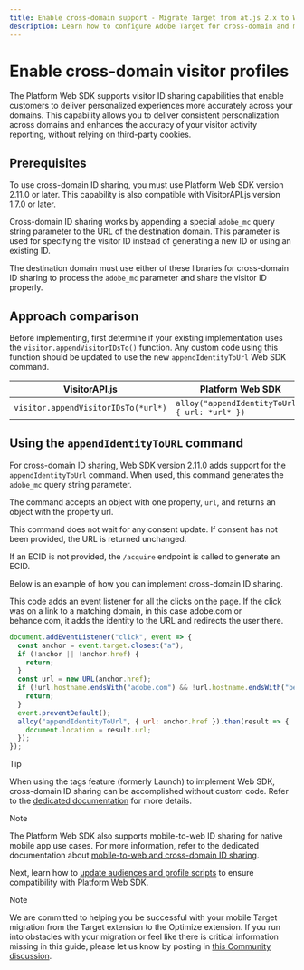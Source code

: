 ```yaml
---
title: Enable cross-domain support - Migrate Target from at.js 2.x to Web SDK
description: Learn how to configure Adobe Target for cross-domain and mobile app to web browser scenarios using Experience Platform Web SDK.
---
```

# Enable cross-domain visitor profiles

The Platform Web SDK supports visitor ID sharing capabilities that enable customers to deliver personalized experiences more accurately across your domains. This capability allows you to deliver consistent personalization across domains and enhances the accuracy of your visitor activity reporting, without relying on third-party cookies.

## Prerequisites

To use cross-domain ID sharing, you must use Platform Web SDK version 2.11.0 or later. This capability is also compatible with VisitorAPI.js version 1.7.0 or later. 

Cross-domain ID sharing works by appending a special `adobe_mc` query string parameter to the URL of the destination domain. This parameter is used for specifying the visitor ID instead of generating a new ID or using an existing ID.

The destination domain must use either of these libraries for cross-domain ID sharing to process the `adobe_mc` parameter and share the visitor ID properly.

## Approach comparison

Before implementing, first determine if your existing implementation uses the `visitor.appendVisitorIDsTo()` function. Any custom code using this function should be updated to use the new `appendIdentityToUrl` Web SDK command.

| VisitorAPI.js | Platform Web SDK |
| --- | --- |
| `visitor.appendVisitorIDsTo(*url*)` |  `alloy("appendIdentityToUrl", { url: *url* })` |

## Using the `appendIdentityToURL` command

For cross-domain ID sharing, Web SDK version 2.11.0 adds support for the `appendIdentityToUrl` command. When used, this command generates the `adobe_mc` query string parameter.

The command accepts an object with one property, `url`, and returns an object with the property url.

This command does not wait for any consent update. If consent has not been provided, the URL is returned unchanged.

If an ECID is not provided, the `/acquire` endpoint is called to generate an ECID.

Below is an example of how you can implement cross-domain ID sharing.

This code adds an event listener for all the clicks on the page. If the click was on a link to a matching domain, in this case adobe.com or behance.com, it adds the identity to the URL and redirects the user there.

```Javascript
document.addEventListener("click", event => {
  const anchor = event.target.closest("a");
  if (!anchor || !anchor.href) {
    return;
  }
  const url = new URL(anchor.href);
  if (!url.hostname.endsWith("adobe.com") && !url.hostname.endsWith("behance.com")) {
    return;
  }
  event.preventDefault();
  alloy("appendIdentityToUrl", { url: anchor.href }).then(result => {
    document.location = result.url;
  });
});
```

>[!TIP]
>
>When using the tags feature (formerly Launch) to implement Web SDK, cross-domain ID sharing can be accomplished without custom code. Refer to the [dedicated documentation](https://experienceleague.adobe.com/docs/experience-platform/edge/identity/id-sharing.html#tags-extension) for more details.

>[!NOTE]
>
>The Platform Web SDK also supports mobile-to-web ID sharing for native mobile app use cases. For more information, refer to the dedicated documentation about [mobile-to-web and cross-domain ID sharing](https://experienceleague.adobe.com/docs/experience-platform/edge/identity/id-sharing.html).

Next, learn how to [update audiences and profile scripts](update-audiences.md) to ensure compatibility with Platform Web SDK.

>[!NOTE]
>
>We are committed to helping you be successful with your mobile Target migration from the Target extension to the Optimize extension. If you run into obstacles with your migration or feel like there is critical information missing in this guide, please let us know by posting in [this Community discussion](https://experienceleaguecommunities.adobe.com/t5/adobe-experience-platform-data/tutorial-discussion-migrate-target-from-at-js-to-web-sdk/m-p/575587#M463).
